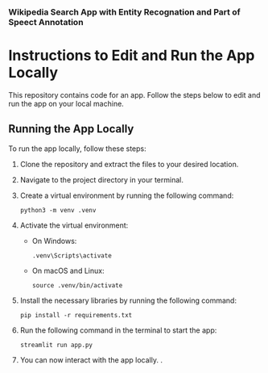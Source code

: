 ### Wikipedia Search App with Entity Recognation and Part of Speect Annotation

# Instructions to Edit and Run the App Locally

This repository contains code for an app. Follow the steps below to edit and run the app on your local machine.

## Running the App Locally

To run the app locally, follow these steps:

1. Clone the repository and extract the files to your desired location.

2. Navigate to the project directory in your terminal.

3. Create a virtual environment by running the following command:

    ```
    python3 -m venv .venv
    ```

4. Activate the virtual environment:

    - On Windows:
    
        ```
        .venv\Scripts\activate
        ```

    - On macOS and Linux:
    
        ```
        source .venv/bin/activate
        ```

5. Install the necessary libraries by running the following command:

    ```
    pip install -r requirements.txt
    ```

6. Run the following command in the terminal to start the app:

    ```
    streamlit run app.py
    ```


8. You can now interact with the app locally.
.

